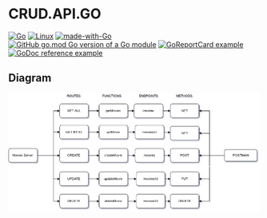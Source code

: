 # CRUD.API.GO

[![Go](https://github.com/a-dubaj/CRUD.API.GO/actions/workflows/go.yml/badge.svg?branch=master)](https://github.com/a-dubaj/CRUD.API.GO/actions/workflows/go.yml)
[![Linux](https://svgshare.com/i/Zhy.svg)](https://svgshare.com/i/Zhy.svg)
[![made-with-Go](https://img.shields.io/badge/Made%20with-Go-1f425f.svg)](https://go.dev/)
[![GitHub go.mod Go version of a Go module](https://img.shields.io/github/go-mod/go-version/gomods/athens.svg)](https://github.com/gomods/athens)
[![GoReportCard example](https://goreportcard.com/badge/github.com/nanomsg/mangos)](https://goreportcard.com/report/github.com/nanomsg/mangos)
[![GoDoc reference example](https://img.shields.io/badge/godoc-reference-blue.svg)](https://godoc.org/nanomsg.org/go/mangos/v2)

## Diagram
![image](./assets/diagram_01.jpg)